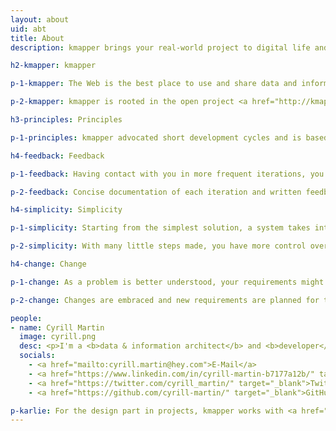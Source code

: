 ```yaml
---
layout: about
uid: abt
title: About
description: kmapper brings your real-world project to digital life and is based on the principles of Feedback, Simplicity, and Change

h2-kmapper: kmapper

p-1-kmapper: The Web is the best place to use and share data and information from your domain of knowledge. Web technologies are just the tools to do so. kmapper is about using these technologies to bring your real-world project to digital life.

p-2-kmapper: kmapper is rooted in the open project <a href="http://kmapper.org" target="_blank">kmapper.org</a>. A tool making use of open access research to visualize subjects in an interdisciplinary context.

h3-principles: Principles

p-1-principles: kmapper advocated short development cycles and is based on the principles of <b>Feedback</b>, <b>Simplicity</b>, and <b>Change</b>.

h4-feedback: Feedback

p-1-feedback: Having contact with you in more frequent iterations, you get a clear insight into what is being developed. You can give feedback and steer the development as needed.

p-2-feedback: Concise documentation of each iteration and written feedback avoids costly meetings.

h4-simplicity: Simplicity

p-1-simplicity: Starting from the simplest solution, a system takes into account the current requirements.

p-2-simplicity: With many little steps made, you have more control over the development process and the system being developed

h4-change: Change

p-1-change: As a problem is better understood, your requirements might change.

p-2-change: Changes are embraced and new requirements are planned for the next iteration.

people:
- name: Cyrill Martin
  image: cyrill.png
  desc: <p>I'm a <b>data & information architect</b> and <b>developer</b>, dedicated to interdisciplinary perspectives on information retrieval and knowledge transfer - skilled in structuring content and data for humans and machines.</p><p>I've worked in research and publishing environments. You can have a look at my CV here&#58; <a href="https://cyrill-martin.github.io/" target="_blank">cyrill-martin.github.io</a></p>
  socials:
    - <a href="mailto:cyrill.martin@hey.com">E-Mail</a>
    - <a href="https://www.linkedin.com/in/cyrill-martin-b7177a12b/" target="_blank">LinkedIn</a>
    - <a href="https://twitter.com/cyrill_martin/" target="_blank">Twitter</a>
    - <a href="https://github.com/cyrill-martin/" target="_blank">GitHub</a>

p-karlie: For the design part in projects, kmapper works with <a href="https://www.hejkarlie.ch/english-2" target="_blank">Karlie GmbH</a>, a brand studio for strategy and design.
---
```


